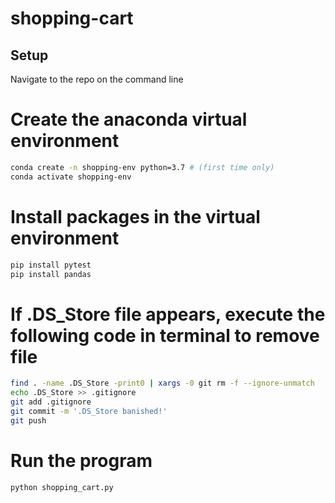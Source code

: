# shopping-cart

## Setup

Navigate to the repo on the command line

# Create the anaconda virtual environment
```sh
conda create -n shopping-env python=3.7 # (first time only)
conda activate shopping-env
```

# Install packages in the virtual environment
```sh
pip install pytest
pip install pandas
```

# If .DS_Store file appears, execute the following code in terminal to remove file
```sh
find . -name .DS_Store -print0 | xargs -0 git rm -f --ignore-unmatch
echo .DS_Store >> .gitignore
git add .gitignore
git commit -m '.DS_Store banished!'
git push
```

# Run the program
```sh
python shopping_cart.py
```